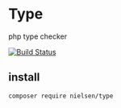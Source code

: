 # Type
php type checker

[![Build Status](https://travis-ci.org/niikunihiro/Type.svg?branch=master)](https://travis-ci.org/niikunihiro/Type)

## install

```
composer require nielsen/type
```
